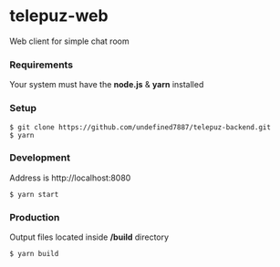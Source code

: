 # telepuz-web
Web client for simple chat room

### Requirements
Your system must have the **node.js** & **yarn** installed

### Setup
```
$ git clone https://github.com/undefined7887/telepuz-backend.git
$ yarn
```

### Development
Address is http://localhost:8080
```
$ yarn start
```

### Production
Output files located inside **/build** directory
```
$ yarn build
```

